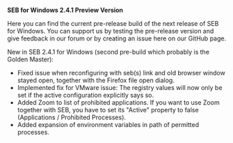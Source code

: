 **SEB for Windows 2.4.1 Preview Version**

Here you can find the current pre-release build of the next release of SEB for Windows. You can support us by testing the pre-release version and give feedback in our forum or by creating an issue here on our GitHub page.

New in SEB 2.4.1 for Windows (second pre-build which probably is the Golden Master):
- Fixed issue when reconfiguring with seb(s) link and old browser window stayed open, together with the Firefox file open dialog.
- Implemented fix for VMware issue: The registry values will now only be set if the active configuration explicitly says so.
- Added Zoom to list of prohibited applications. If you want to use Zoom together with SEB, you have to set its "Active" property to false (Applications / Prohibited Processes).
- Added expansion of environment variables in path of permitted processes.